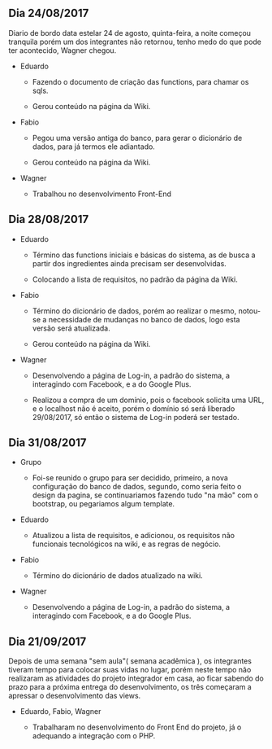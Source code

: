 ## Dia 24/08/2017

Diario de bordo data estelar 24 de agosto, quinta-feira, a noite começou tranquila porém um dos integrantes não retornou, tenho medo do que pode ter acontecido, Wagner chegou.

- Eduardo
  - Fazendo o documento de criação das functions, para chamar os sqls.
  - Gerou conteúdo na página da Wiki.
- Fabio
  - Pegou uma versão antiga do banco, para gerar o dicionário de dados, para já termos ele adiantado.
  - Gerou conteúdo na página da Wiki.
- Wagner
  - Trabalhou no desenvolvimento Front-End

## Dia 28/08/2017

- Eduardo
  - Término das functions iniciais e básicas do sistema, as de busca a partir dos ingredientes ainda precisam ser desenvolvidas.
  - Colocando a lista de requisitos, no padrão da página da Wiki.
- Fabio
  - Término do dicionário de dados, porém ao realizar o mesmo, notou-se a necessidade de mudanças no banco de dados, logo esta versão será atualizada.
  - Gerou conteúdo na página da Wiki.
- Wagner
  - Desenvolvendo a página de Log-in, a padrão do sistema, a interagindo com Facebook, e a do Google Plus.
  - Realizou a compra de um domínio, pois o facebook solicita uma URL, e o localhost não é aceito, porém o domínio só será liberado 29/08/2017, só então o sistema de Log-in poderá ser testado.

## Dia 31/08/2017

- Grupo
  - Foi-se reunido o grupo para ser decidido, primeiro, a nova configuração do banco de dados, segundo, como seria feito o design da pagina, se continuariamos fazendo tudo "na mão" com o bootstrap, ou pegariamos algum template.
- Eduardo
  - Atualizou a lista de requisitos, e adicionou, os requisitos não funcionais tecnológicos na wiki, e as regras de negócio.
- Fabio
  - Término do dicionário de dados atualizado na wiki.
- Wagner
  - Desenvolvendo a página de Log-in, a padrão do sistema, a interagindo com Facebook, e a do Google Plus.

## Dia 21/09/2017

Depois de uma semana "sem aula"( semana acadêmica ), os integrantes tiveram tempo para colocar suas vidas no lugar, porém neste tempo não realizaram as atividades do projeto integrador em casa, ao ficar sabendo do prazo para a próxima entrega do desenvolvimento, os três começaram a apressar o desenvolvimento das views.

- Eduardo, Fabio, Wagner
  - Trabalharam no desenvolvimento do Front End do projeto, já o adequando a integração com o PHP.
